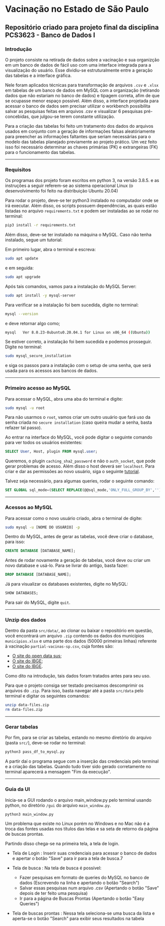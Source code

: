 # Vacinação no Estado de São Paulo

## Repositório criado para projeto final da disciplina PCS3623 - Banco de Dados I

### Introdução

O projeto consiste na retirada de dados sobre a vacinação e sua organizção em um banco de dados de fácil uso com uma interface integrada para a visualização do usuário. Esse dividiu-se estruturalmente entre a geração das tabelas e a interface gráfica. 

Nele foram aplicados técnicas para transformação de arquivos `.csv` e `.xlsx` em tabelas de um banco de dados em MySQL com a organização (retirando dados que não estariam no banco de dados) e tipagem correta, afim de que se ocupasse menor espaço possível. Além disso, a interface projetada para acessar o banco de dados sem precisar utilizar o workbench possibilita salvar as pesquisas feitas em arquivos .csv e visualizar 6 pesquisas pré-concebidas, que julgou-se terem constante utilização.

Para a criação das tabelas foi feito um tratamento dos dados do arquivos usados em conjunto com a geração de informações falsas aleatóriamente para preencher as informações faltantes que seriam necessárias para o modelo das tabelas planejado previamente ao projeto prático. Um vez feito isso foi necessário determinar as chaves primárias (PK) e extrangeiras (FK) para o funcionamento das tabelas.

---

### Requisitos

Os programas dos projeto foram escritos em python 3, na versão 3.8.5. e as instruções a seguir referem-se ao sistema operacional Linux (o desenvolvimento foi feito na distribuição Ubuntu 20.04)

Para rodar o projeto, deve-se ter python3 instalado no computador onde se irá executar. Além disso, os scripts possuem dependências, as quais estão listadas no arquivo `requirements.txt` e podem ser instaladas ao se rodar no terminal:

```bash
pip3 install -r requirements.txt

```

Além disso, deve-se ter instalado na máquina o MySQL. Caso não tenha instalado, segue um tutorial:

Em primeiro lugar, abra o terminal e escreva:

```bash
sudo apt update

```

e em seguida:

```bash
sudo apt upgrade

```

Após tais comandos, vamos para a instalação do MySQL Server:

```bash
sudo apt install -y mysql-server

```

Para verificar se a instalação foi bem sucedida, digite no terminal:

```bash
mysql --version

```

e deve retornar algo como;

```bash
mysql   Ver 8.0.23-0ubuntu0.20.04.1 for Linux on x86_64 ((Ubuntu))

```

Se estiver correto, a instalação foi bem sucedida e podemos prosseguir. Digite no terminal:

```bash
sudo mysql_secure_installation

```
e siga os passos para a instalação com o setup de uma senha, que será usada para os acessos aos bancos de dados.

---

### Primeiro acesso ao MySQL

Para acessar o MySQL, abra uma aba do terminal e digite:

```bash
sudo mysql -u root

```

Para não usarmos o `root`, vamos criar um outro usuário que fará uso da senha criada no `secure installation` (caso queira mudar a senha, basta refazer tal passo).

Ao entrar na interface do MySQL, você pode digitar o seguinte comando para ver todos os usuários existentes:

```SQL
SELECT User, Host, plugin FROM mysql.user;

```

Queremos, o plugin `caching_sha2_password` e não o `auth_socket`, que pode gerar problemas de acesso. Além disso o host deverá ser `localhost`. Para criar e dar as permissões ao novo usuário, siga o seguinte [tutorial](https://www.digitalocean.com/community/tutorials/como-criar-um-novo-usuario-e-conceder-permissoes-no-mysql-pt).

Talvez seja necessário, para algumas queries, rodar o seguinte comando:

```SQL
SET GLOBAL sql_mode=(SELECT REPLACE(@@sql_mode,'ONLY_FULL_GROUP_BY',''));
```

---

### Acessos ao MySQL
Para acessar como o novo usuário criado, abra o terminal de digite:

```bash
sudo mysql -u [NOME DO USUÁRIO] -p

```

Dentro do MySQL, antes de gerar as tabelas, você deve criar o database, para isso:

```SQL
CREATE DATABASE [DATABASE_NAME];

```

Antes de rodar novamente a geração de tabelas, você deve ou criar um novo database e usá-lo. Para se livrar do antigo, basta fazer:

```SQL
DROP DATABASE [DATABASE_NAME];

```

Já para visualizar os databases existentes, digite no MySQL:

```SQL
SHOW DATABASES;

```

Para sair do MySQL, digite `quit`.

---

### Unzip dos dados

Dentro da pasta `src/data/`, ao clonar ou baixar o repositório em questão, você encontrará um arquivo `.zip` contendo os dados dos municípios `municipios.xlsx` e uma parte dos dados (50000 primeiras linhas) referente à vacinação `partial-vacinas-sp.csv`, cuja fontes são:

* [O site do open data sus](https://opendatasus.saude.gov.br/dataset/covid-19-vacinacao/resource/ef3bd0b8-b605-474b-9ae5-c97390c197a8);
* [O site do IBGE](https://www.ibge.gov.br/cidades-e-estados/sp.html);
* [O site do IBGE](https://www.ibge.gov.br/explica/codigos-dos-municipios.php).

Como dito na introdução, tais dados foram tratados antes para seu uso.

Para que o projeto consiga ser testado precisamos descomprimir os arquivos do `.zip`. Para isso, basta navegar até a pasta `src/data` pelo terminal e digitar os seguintes comandos:

```bash
unzip data-files.zip
rm data-files.zip

```

---

### Gerar tabelas

Por fim, para se criar as tabelas, estando no mesmo diretório do arquivo (pasta `src/`), deve-se rodar no terminal:

```bash
python3 pass_df_to_mysql.py

```

A partir daí o programa segue com a inserção das credenciais pelo terminal e a criação das tabelas. Quando tudo tiver sido gerado corretamente no terminal aparecerá a mensagem "Fim da execução".

---

### Guia da UI

Inicia-se a GUI rodando o arquivo main_window.py pelo terminal usando python, no diretório `/gui` do arquivo `main_window.py`. 

```bash
python3 main_window.py

```

Um problema que existe no Linux porém no Windows e no Mac não é a troca das fontes usadas nos títulos das telas e sa seta de retorno da página de buscas prontas.

Partindo disso chega-se na primeira tela, a tela de login.

* Tela de Login : Inserir suas credenciais para acessar o banco de dados e apertar o botão "Save" para ir para a tela de busca.7

* Tela de busca : Na tela de busca é possível:

  * Fazer pesquisas em formato de queries do MySQL no banco de dados (Escrevendo na linha e apertando o botão "Search")
  * Salvar essas pesquisas num arquivo .csv (Apertando o botão "Save" depois de ter feito uma pesquisa)
  * Ir para a página de Buscas Prontas (Apertando o botão "Easy Queries")

* Tela de buscas prontas : Nessa tela seleciona-se uma busca da lista e aperta-se o botão "Search" para exibir seus resultados na tabela
